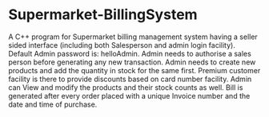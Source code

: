 # Supermarket-BillingSystem
A C++ program for Supermarket billing management system having a seller sided interface (including both Salesperson and admin login facility).
Default Admin password is: helloAdmin. 
Admin needs to authorise a sales person before generating any new transaction.
Admin needs to create new products and add the quantity in stock for the same first. 
Premium customer facility is there to provide discounts based on card number facility. 
Admin can View and modify the products and their stock counts as well. 
Bill is generated after every order placed with a unique Invoice number and the date and time of purchase.  
